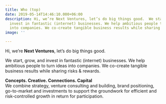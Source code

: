 ```yaml
---
title: Who (top)
date: 2019-05-14T14:46:10.000+06:00
description: Hi, we’re Next Ventures, let’s do big things good.  We start, grow, and
  invest in fantastic (internet) businesses. We help ambitious people to turn ideas
  into companies. We co-create tangible business results while sharing risks & rewards.
image: ''

---
```

Hi, we’re **Next Ventures**, let’s do big things good.

We start, grow, and invest in fantastic (internet) businesses. We help ambitious people to turn ideas into companies. We co-create tangible business results while sharing risks & rewards.

**Concepts. Creative. Connections. Capital**  
We combine strategy, venture consulting and building, brand positioning, go-to-market and investments to support the groundwork for efficient and risk-controlled growth in return for participation.